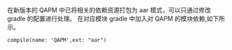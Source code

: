 在新版本的 QAPM 中已将相关的依赖资源打包为 aar 模式，可以只通过修改 gradle 的配置进行处理。
在对应模块 gradle 中加入对 QAPM 的模块依赖,如下所示。

```
compile(name: 'QAPM',ext: "aar")
```